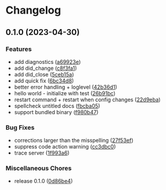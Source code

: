 # Changelog

## 0.1.0 (2023-04-30)


### Features

* add diagnostics ([a69923e](https://github.com/tekumara/typos-vscode/commit/a69923ed20d2a563c8464faa4041fee59259c594))
* add did_change ([c8f3fa1](https://github.com/tekumara/typos-vscode/commit/c8f3fa1176e60f1d8bdbfda8d5366c2fcd540e99))
* add did_close ([5ceb15a](https://github.com/tekumara/typos-vscode/commit/5ceb15aa128e0995d29737a8f4ba3ae33fb31df4))
* add quick fix ([6bc34d8](https://github.com/tekumara/typos-vscode/commit/6bc34d8d678f7f932d0215b782bab432519e4cc6))
* better error handling + loglevel ([42b36d1](https://github.com/tekumara/typos-vscode/commit/42b36d1cd55cd00b882babacf8c915eefd37f2b9))
* hello world - initialize with test ([26b91bc](https://github.com/tekumara/typos-vscode/commit/26b91bc01fd1dd809f9758f1428d7be7b01cdab0))
* restart command + restart when config changes ([22d9eba](https://github.com/tekumara/typos-vscode/commit/22d9eba7b3d7eeb50c00e568b221df5adbd94580))
* spellcheck untitled docs ([fbcba05](https://github.com/tekumara/typos-vscode/commit/fbcba05b2374bfa2e5d56f3f3ba604b96b8a0a80))
* support bundled binary ([f980b47](https://github.com/tekumara/typos-vscode/commit/f980b4722e6e79d1bc66b1f505c168746a55dd11))


### Bug Fixes

* corrections larger than the misspelling ([27f53ef](https://github.com/tekumara/typos-vscode/commit/27f53efe694fe6bdb3576970f352fb28807d9005))
* suppress code action warning ([cc3dbc0](https://github.com/tekumara/typos-vscode/commit/cc3dbc051bc3cdf8af9cd9ac06abcaad93259c24))
* trace server ([1f993a6](https://github.com/tekumara/typos-vscode/commit/1f993a6ea7e7543fe7a4e0a6e921491c931df175))


### Miscellaneous Chores

* release 0.1.0 ([0d86be4](https://github.com/tekumara/typos-vscode/commit/0d86be45688ecbff756e270ab7d9c85392f88d78))
